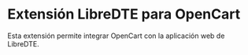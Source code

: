Extensión LibreDTE para OpenCart
================================

Esta extensión permite integrar OpenCart con la aplicación web de LibreDTE.

